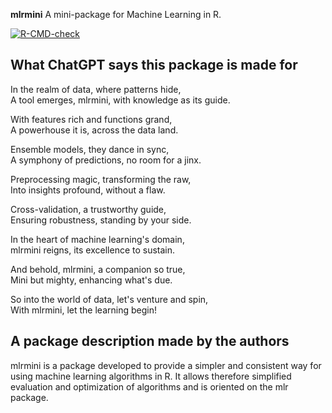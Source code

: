 
**mlrmini**
A mini-package for Machine Learning in R.


<!-- badges: start -->
[![R-CMD-check](https://github.com/AdvaProgR-2324/mlrmini/actions/workflows/R-CMD-check.yaml/badge.svg)](https://github.com/AdvaProgR-2324/mlrmini/actions/workflows/R-CMD-check.yaml)
<!-- badges: end -->
## What ChatGPT says this package is made for

In the realm of data, where patterns hide,  
A tool emerges, mlrmini, with knowledge as its guide.

With features rich and functions grand,  
A powerhouse it is, across the data land.

Ensemble models, they dance in sync,  
A symphony of predictions, no room for a jinx.

Preprocessing magic, transforming the raw,  
Into insights profound, without a flaw.

Cross-validation, a trustworthy guide,  
Ensuring robustness, standing by your side.

In the heart of machine learning's domain,  
mlrmini reigns, its excellence to sustain.

And behold, mlrmini, a companion so true,  
Mini but mighty, enhancing what's due.

So into the world of data, let's venture and spin,  
With mlrmini, let the learning begin!



## A package description made by the authors 

mlrmini is a package developed to provide a simpler and consistent way for using machine learning algorithms in R.
It allows therefore simplified evaluation and optimization of algorithms and is oriented on the mlr package.

